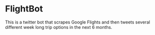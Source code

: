 # FlightBot
This is a twitter bot that scrapes Google Flights and then tweets several different week long trip options in the next 6 months.
